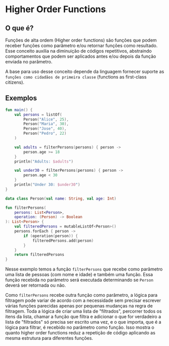 # Higher Order Functions

## O que é?

Funções de alta ordem (Higher order functions) são funções que podem receber funções como parâmetro e/ou retornar funções como resultado. Esse conceito auxilia na diminuição de códigos repetitivos, abstraindo comportamentos que podem ser aplicados antes e/ou depois da função enviada no parâmetro.

A base para uso desse conceito depende da linguagem fornecer suporte as `funções como cidadãos de primeira classe` (functions as first-class citizens).

## Exemplos


```kotlin
fun main() {
    val persons = listOf(
        Person("Alice", 25),
        Person("Maria", 30),
        Person("Jose", 40),
        Person("Pedro", 22)
    )

    val adults = filterPersons(persons) { person ->
        person.age >= 18
    }
    println("Adults: $adults")

    val under30 = filterPersons(persons) { person ->
        person.age < 30
    }
    println("Under 30: $under30")
}

data class Person(val name: String, val age: Int)

fun filterPersons(
    persons: List<Person>, 
    operation: (Person) -> Boolean
): List<Person> {
    val filteredPersons = mutableListOf<Person>()
    persons.forEach { person ->
        if (operation(person)) {
            filteredPersons.add(person)
        }
    }
    return filteredPersons
}

```

Nesse exemplo temos a função `filterPersons` que recebe como parâmetro uma lista de pessoas (com nome e idade) e também uma função. Essa função recebida no parâmetro será executada determinando se `Person` deverá ser retornada ou não. 

Como `filterPersons` recebe outra função como parâmetro, a lógica para filtragem pode variar de acordo com a necessidade sem precisar escrever várias funções parecidas apenas por pequenas mudanças na regra de filtragem. Toda a lógica de criar uma lista de "filtrados", percorrer todos os itens da lista, chamar a função que filtra e adicionar o que for verdadeiro a lista de "filtrados" só precisa ser escrito uma vez, e o que importa, que é a lógica para filtrar, é recebido no parâmetro como função. Isso mostra o quanto higher order functions reduz a repetição de código aplicando as mesma estrutura para diferentes funções.